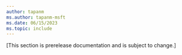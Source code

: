 ```yaml
---
author: tapanm
ms.author: tapanm-msft
ms.date: 06/15/2023
ms.topic: include
---
```


[This section is prerelease documentation and is subject to change.]